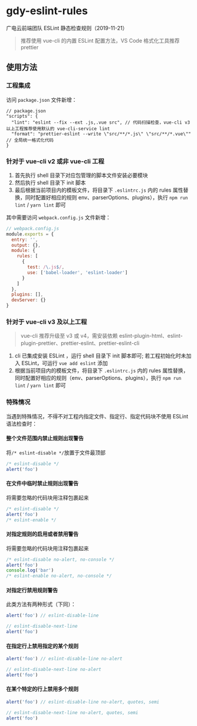 # gdy-eslint-rules

广电云前端团队 ESLint 静态检查规则（2019-11-21）

> 推荐使用 vue-cli 的内置 ESLint 配置方法，VS Code 格式化工具推荐 prettier

## 使用方法

### 工程集成

访问 `package.json` 文件新增：

```jsonc
// package.json
"scripts": {
  "lint": "eslint --fix --ext .js,.vue src", // 代码扫描检查，vue-cli v3 以上工程推荐使用默认的 vue-cli-service lint
  "format": "prettier-eslint --write \"src/**/*.js\" \"src/**/*.vue\"" // 全局统一格式化代码
}
```

### 针对于 vue-cli v2 或非 vue-cli 工程

1. 首先执行 shell 目录下对应包管理的脚本文件安装必要模块
2. 然后执行 shell 目录下 init 脚本
3. 最后根据当前项目内的模板文件，将目录下 `.eslintrc.js` 内的 rules 属性替换，同时配置好相应的规则 env、parserOptions、plugins），执行 `npm run lint` / `yarn lint` 即可

其中需要访问 `webpack.config.js` 文件新增：

```js
// webpack.config.js
module.exports = {
  entry: '',
  output: {},
  module: {
    rules: [
      {
        test: /\.js$/,
        use: ['babel-loader', 'eslint-loader']
      }
    ]
  },
  plugins: [],
  devServer: {}
}
```

### 针对于 vue-cli v3 及以上工程

> vue-cli 推荐升级至 v3 或 v4，需安装依赖 eslint-plugin-html、eslint-plugin-prettier、prettier-eslint、prettier-eslint-cli

1. cli 已集成安装 ESLint ，运行 shell 目录下 init 脚本即可; 若工程初始化时未加入 ESLint，可运行 `vue add eslint` 添加
2. 根据当前项目内的模板文件，将目录下 `.eslintrc.js` 内的 rules 属性替换，同时配置好相应的规则（env、parserOptions、plugins），执行 `npm run lint` / `yarn lint` 即可

### 特殊情况

当遇到特殊情况，不得不对工程内指定文件、指定行、指定代码块不使用 ESLint 语法检查时：

#### 整个文件范围内禁止规则出现警告

将`/* eslint-disable */`放置于文件最顶部

```js
/* eslint-disable */
alert('foo')
```

#### 在文件中临时禁止规则出现警告

将需要忽略的代码块用注释包裹起来

```js
/* eslint-disable */
alert('foo')
/* eslint-enable */
```

#### 对指定规则的启用或者禁用警告

将需要忽略的代码块用注释包裹起来

```js
/* eslint-disable no-alert, no-console */
alert('foo')
console.log('bar')
/* eslint-enable no-alert, no-console */
```

#### 对指定行禁用规则警告

此类方法有两种形式（下同）：

```js
alert('foo') // eslint-disable-line

// eslint-disable-next-line
alert('foo')
```

#### 在指定行上禁用指定的某个规则

```js
alert('foo') // eslint-disable-line no-alert

// eslint-disable-next-line no-alert
alert('foo')
```

#### 在某个特定的行上禁用多个规则

```js
alert('foo') // eslint-disable-line no-alert, quotes, semi

// eslint-disable-next-line no-alert, quotes, semi
alert('foo')
```
